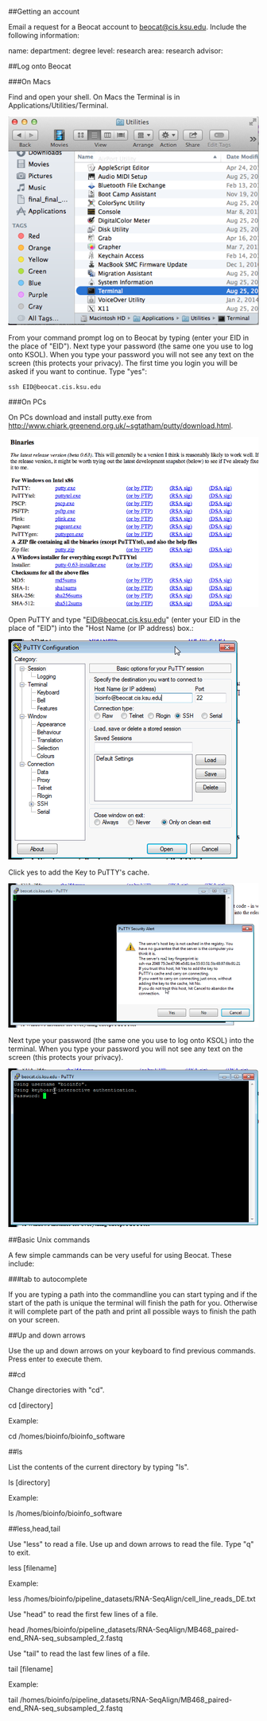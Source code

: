 ##Getting an account

Email a request for a Beocat account to beocat@cis.ksu.edu. Include the following information:


name: 
department: 
degree level: 
research area:
research advisor: 

##Log onto Beocat

###On Macs 

Find and open your shell. On Macs the Terminal is in Applications/Utilities/Terminal. 

![Alt text](https://raw.githubusercontent.com/i5K-KINBRE-script-share/FAQ/master/images/open_terminal.png)


From your command prompt log on to Beocat by typing (enter your EID in the place of "EID"). Next type your password (the same one you use to log onto KSOL). When you type your password you will not see any text on the screen (this protects your privacy). 
 The first time you login you will be asked if you want to continue. Type "yes":


    ssh EID@beocat.cis.ksu.edu



###On PCs

On PCs download and install putty.exe from http://www.chiark.greenend.org.uk/~sgtatham/putty/download.html.

![Alt text](https://raw.githubusercontent.com/i5K-KINBRE-script-share/FAQ/master/images/download_putty.png)

Open PuTTY and type "EID@beocat.cis.ksu.edu" (enter your EID in the place of "EID") into the "Host Name (or IP address) box.:
  
![Alt text](https://raw.githubusercontent.com/i5K-KINBRE-script-share/FAQ/master/images/start_putty_session.png)
  

Click yes to add the Key to PuTTY's cache.

![Alt text](https://raw.githubusercontent.com/i5K-KINBRE-script-share/FAQ/master/images/add_key.png)

Next type your password (the same one you use to log onto KSOL) into the terminal. When you type your password you will not see any text on the screen (this protects your privacy). 

![Alt text](https://raw.githubusercontent.com/i5K-KINBRE-script-share/FAQ/master/images/windows_password.png)

##Basic Unix commands

A few simple cammands can be very useful for using Beocat. These include:

###tab to autocomplete

If you are typing a path into the commandline you can start typing and if the start of the path is unique the terminal will finish the path for you. Otherwise it will complete part of the path and print all possible ways to finish the path on your screen.


##Up and down arrows

Use the up and down arrows on your keyboard to find previous commands. Press enter to execute them.

##cd

Change directories with "cd".

  cd [directory]
  
Example:

  cd /homes/bioinfo/bioinfo_software
  
##ls

List the contents of the current directory by typing "ls".

  ls [directory]
  
Example:

  ls /homes/bioinfo/bioinfo_software
  
##less,head,tail

Use "less" to read a file. Use up and down arrows to read the file. Type "q" to exit.

  less [filename]
  
Example:

  less /homes/bioinfo/pipeline_datasets/RNA-SeqAlign/cell_line_reads_DE.txt
  
Use "head" to read the first few lines of a file.

  head /homes/bioinfo/pipeline_datasets/RNA-SeqAlign/MB468_paired-end_RNA-seq_subsampled_2.fastq
  
Use "tail" to read the last few lines of a file.

  tail [filename]
  
Example:

  tail /homes/bioinfo/pipeline_datasets/RNA-SeqAlign/MB468_paired-end_RNA-seq_subsampled_2.fastq
  

  







